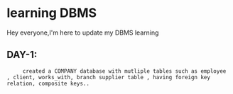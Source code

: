 # learning DBMS
 
Hey everyone,I'm here to update my DBMS learning

## DAY-1:
         created a COMPANY database with mutliple tables such as employee , client, works_with, branch supplier table , having foreign key relation, composite keys.. 
